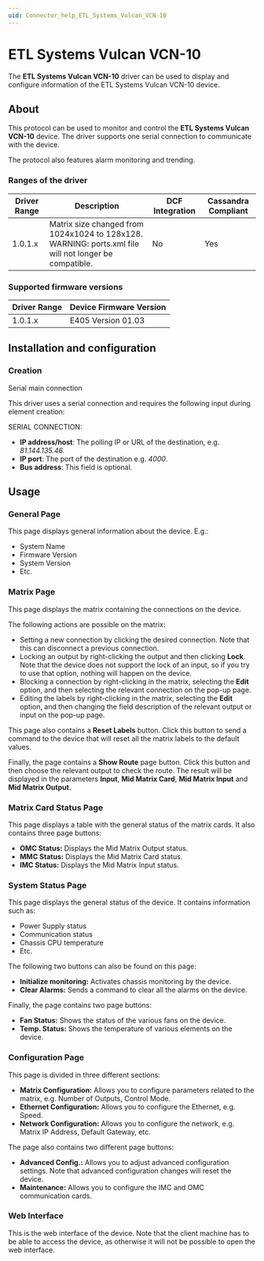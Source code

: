 ```yaml
---
uid: Connector_help_ETL_Systems_Vulcan_VCN-10
---
```


# ETL Systems Vulcan VCN-10

The **ETL Systems Vulcan VCN-10** driver can be used to display and configure information of the ETL Systems Vulcan VCN-10 device.

## About

This protocol can be used to monitor and control the **ETL Systems Vulcan VCN-10** device. The driver supports one serial connection to communicate with the device.

The protocol also features alarm monitoring and trending.

### Ranges of the driver

| **Driver Range** | **Description**                                                                                       | **DCF Integration** | **Cassandra Compliant** |
|------------------|-------------------------------------------------------------------------------------------------------|---------------------|-------------------------|
| 1.0.1.x          | Matrix size changed from 1024x1024 to 128x128. WARNING: ports.xml file will not longer be compatible. | No                  | Yes                     |

### Supported firmware versions

| **Driver Range** | **Device Firmware Version** |
|------------------|-----------------------------|
| 1.0.1.x          | E405 Version 01.03          |

## Installation and configuration

### Creation

Serial main connection

This driver uses a serial connection and requires the following input during element creation:

SERIAL CONNECTION:

- **IP address/host**: The polling IP or URL of the destination, e.g. *81.144.135.46.*
- **IP port**: The port of the destination e.g. *4000*.
- **Bus address**: This field is optional.

## Usage

### General Page

This page displays general information about the device. E.g.:

- System Name
- Firmware Version
- System Version
- Etc.

### Matrix Page

This page displays the matrix containing the connections on the device.

The following actions are possible on the matrix:

- Setting a new connection by clicking the desired connection. Note that this can disconnect a previous connection.
- Locking an output by right-clicking the output and then clicking **Lock**. Note that the device does not support the lock of an input, so if you try to use that option, nothing will happen on the device.
- Blocking a connection by right-clicking in the matrix, selecting the **Edit** option, and then selecting the relevant connection on the pop-up page.
- Editing the labels by right-clicking in the matrix, selecting the **Edit** option, and then changing the field description of the relevant output or input on the pop-up page.

This page also contains a **Reset Labels** button. Click this button to send a command to the device that will reset all the matrix labels to the default values.

Finally, the page contains a **Show Route** page button. Click this button and then choose the relevant output to check the route. The result will be displayed in the parameters **Input**, **Mid Matrix Card**, **Mid Matrix Input** and **Mid Matrix Output.**

### Matrix Card Status Page

This page displays a table with the general status of the matrix cards. It also contains three page buttons:

- **OMC Status:** Displays the Mid Matrix Output status.
- **MMC Status:** Displays the Mid Matrix Card status.
- **IMC Status:** Displays the Mid Matrix Input status.

### System Status Page

This page displays the general status of the device. It contains information such as:

- Power Supply status
- Communication status
- Chassis CPU temperature
- Etc.

The following two buttons can also be found on this page:

- **Initialize monitoring:** Activates chassis monitoring by the device.
- **Clear Alarms:** Sends a command to clear all the alarms on the device.

Finally, the page contains two page buttons:

- **Fan Status:** Shows the status of the various fans on the device.
- **Temp. Status:** Shows the temperature of various elements on the device.

### Configuration Page

This page is divided in three different sections:

- **Matrix Configuration:** Allows you to configure parameters related to the matrix, e.g. Number of Outputs, Control Mode.
- **Ethernet Configuration:** Allows you to configure the Ethernet, e.g. Speed.
- **Network Configuration:** Allows you to configure the network, e.g. Matrix IP Address, Default Gateway, etc.

The page also contains two different page buttons:

- **Advanced Config.:** Allows you to adjust advanced configuration settings. Note that advanced configuration changes will reset the device.
- **Maintenance:** Allows you to configure the IMC and OMC communication cards.

### Web Interface

This is the web interface of the device. Note that the client machine has to be able to access the device, as otherwise it will not be possible to open the web interface.
